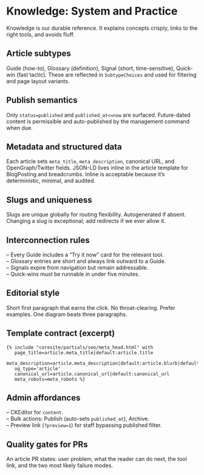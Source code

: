 # Knowledge: System and Practice

Knowledge is our durable reference. It explains concepts crisply, links to the right tools, and avoids fluff.

## Article subtypes
Guide (how-to), Glossary (definition), Signal (short, time-sensitive), Quick-win (fast tactic). These are reflected in `SubtypeChoices` and used for filtering and page layout variants.

## Publish semantics
Only `status=published` and `published_at<=now` are surfaced. Future-dated content is permissible and auto-published by the management command when due.

## Metadata and structured data
Each article sets `meta_title`, `meta_description`, canonical URL, and OpenGraph/Twitter fields. JSON-LD lives inline in the article template for BlogPosting and breadcrumbs. Inline is acceptable because it’s deterministic, minimal, and audited.

## Slugs and uniqueness
Slugs are unique globally for routing flexibility. Autogenerated if absent. Changing a slug is exceptional; add redirects if we ever allow it.

## Interconnection rules
– Every Guide includes a “Try it now” card for the relevant tool.  
– Glossary entries are short and always link outward to a Guide.  
– Signals expire from navigation but remain addressable.  
– Quick-wins must be runnable in under five minutes.

## Editorial style
Short first paragraph that earns the click. No throat-clearing. Prefer examples. One diagram beats three paragraphs.

## Template contract (excerpt)
```django
{% include "coresite/partials/seo/meta_head.html" with
   page_title=article.meta_title|default:article.title
   meta_description=article.meta_description|default:article.blurb|default:'' 
   og_type='article'
   canonical_url=article.canonical_url|default:canonical_url
   meta_robots=meta_robots %}
```

## Admin affordances
– CKEditor for `content`.  
– Bulk actions: Publish (auto-sets `published_at`), Archive.  
– Preview link (`?preview=1`) for staff bypassing published filter.

## Quality gates for PRs
An article PR states: user problem, what the reader can do next, the tool link, and the two most likely failure modes.
